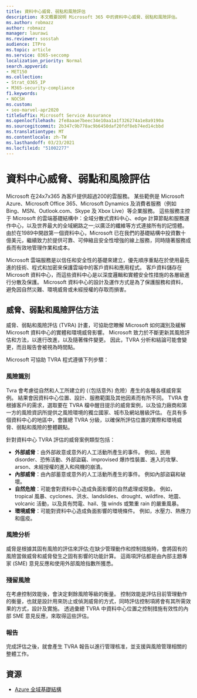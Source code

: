 ```yaml
---
title: 資料中心威脅、弱點和風險評估
description: 本文概要說明 Microsoft 365 中的資料中心威脅、弱點和風險評估。
ms.author: robmazz
author: robmazz
manager: laurawi
ms.reviewer: sosstah
audience: ITPro
ms.topic: article
ms.service: O365-seccomp
localization_priority: Normal
search.appverid:
- MET150
ms.collection:
- Strat_O365_IP
- M365-security-compliance
f1.keywords:
- NOCSH
ms.custom:
- seo-marvel-apr2020
titleSuffix: Microsoft Service Assurance
ms.openlocfilehash: 2fe8aaae7beec34e10aa1a1f326274a1e8a9190a
ms.sourcegitcommit: 2b347c9b778ac9b6450daf20fdf8eb74ed14cbbd
ms.translationtype: MT
ms.contentlocale: zh-TW
ms.lasthandoff: 03/23/2021
ms.locfileid: "51002277"
---
```

# <a name="datacenter-threat-vulnerability-and-risk-assessment"></a>資料中心威脅、弱點和風險評估

Microsoft 在24x7x365 為客戶提供超過200的雲服務。 某些範例是 Microsoft Azure、Microsoft Office 365、Microsoft Dynamics 及消費者服務（例如 Bing、MSN、Outlook.com、Skype 及 Xbox Live）等企業服務。 這些服務主控于 Microsoft 的雲端基礎結構中：全域分散式資料中心、edge 計算節點和服務運作中心，以及世界最大的全域網路之一;以廣泛的纖維等方式連接所有的記憶體。 由於在1989中開啟第一個資料中心，Microsoft 已在我們的基礎結構中投資數十億美元，繼續致力於提供可靠、可伸縮且安全性增強的線上服務，同時隨著服務成長而有效地管理作業和成本。

Microsoft 雲端服務是以信任和安全性的基礎來建立，優先順序重點在於使用最先進的技術、程式和加密來保護雲端中的客戶資料和應用程式。 客戶資料儲存在 Microsoft 資料中心，而這些資料中心是以深度邏輯和實體安全性措施的各層級進行分散及保護。 Microsoft 資料中心的設計及運作方式是為了保護服務和資料，避免因自然災難、環境威脅或未經授權的存取而損害。

## <a name="threat-vulnerability-and-risk-assessment-methodology"></a>威脅、弱點和風險評估方法

威脅、弱點和風險評估 (TVRA) 計畫，可協助您瞭解 Microsoft 如何識別及緩解 Microsoft 資料中心的實體和環境威脅影響。 Microsoft 致力於不斷更新其風險評估和方法，以進行改進，以及隨著條件變更。 因此，TVRA 分析和結論可能會變更，而且報告會被視為時間點。

Microsoft 可協助 TVRA 程式遵循下列步驟：

### <a name="risk-identification"></a>風險識別

Tvra 會考慮從自然和人工所建立的 (（包括意外) 危險）產生的各種各樣威脅案例。 結果會因資料中心位置、設計、服務範圍及其他因素而有所不同。 TVRA 會根據客戶的需求，選取要在 TVRA 檔中醒目提示的威脅案例，以及協力廠商和第一方的風險資訊所提供之風險環境的獨立國家、城市及網站層級評估。 在具有多個資料中心的地區中，會匯總 TVRA 分級，以確保所評估位置的實際和環境威脅、弱點和風險的整體觀點。

針對資料中心 TVRA 評估的威脅案例類型包括：

- **外部威脅**：由外部故意或意外的人工活動所產生的事件。 例如，民用 disorder、恐怖活動、外部盜竊、improvised 爆炸性裝置、進入的攻擊、arson、未經授權的進入和飛機的崩潰。
- **內部威脅**：由內部蓄意或意外的人工活動所產生的事件。 例如內部盜竊和破壞。
- **自然危險**：可能會對資料中心造成負面影響的自然處理或現象。 例如，tropical 風暴、cyclones、洪水、landslides、drought、wildfire、地震、volcanic 活動，以及具有閃電、hail、強 winds 或繁重 rain 的嚴重風暴。
- **環境威脅**：可能對資料中心造成負面影響的環境條件。 例如，水壓力、熱應力和瘟疫。

### <a name="risk-analysis"></a>風險分析

威脅是根據其固有風險的評估來評估;在缺少管理動作和控制措施時，會將固有的風險當做威脅和威脅發生之固有影響的功能計算。 這兩項評估都是由內部主題專家 (SME) 意見反應和使用外部風險指數所獲悉。

### <a name="residual-risk"></a>殘留風險

在考慮控制效能後，會決定剩餘風險等級的衡量。 控制效能是評估目前管理動作的衡量，也就是設計用來防止或偵測威脅的方式，同時評估控制項將會有其所需效果的方式，設計及實施。 透過彙總 TVRA 中資料中心位置之控制措施有效性的內部 SME 意見反應，來取得這些評估。

### <a name="report"></a>報告

完成評估之後，就會產生 TVRA 報告以進行管理核准，並支援與風險管理相關的整體工作。

## <a name="resources"></a>資源

- [Azure 全域基礎結構](https://www.microsoft.com/datacenters)
